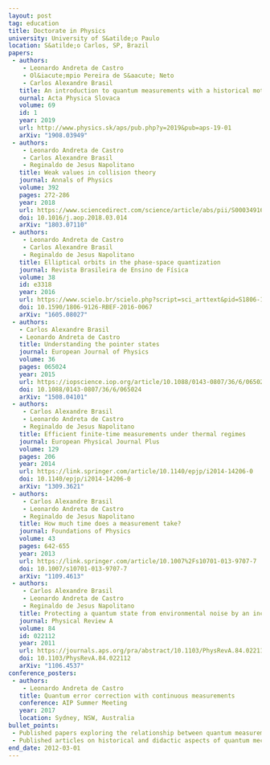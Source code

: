 ```yaml
---
layout: post
tag: education
title: Doctorate in Physics
university: University of S&atilde;o Paulo
location: S&atilde;o Carlos, SP, Brazil
papers:
 - authors:
    - Leonardo Andreta de Castro
    - Ol&iacute;mpio Pereira de S&aacute; Neto
    - Carlos Alexandre Brasil
   title: An introduction to quantum measurements with a historical motivation
   ournal: Acta Physica Slovaca
   volume: 69
   id: 1
   year: 2019
   url: http://www.physics.sk/aps/pub.php?y=2019&pub=aps-19-01
   arXiv: "1908.03949"
 - authors:
    - Leonardo Andreta de Castro
    - Carlos Alexandre Brasil
    - Reginaldo de Jesus Napolitano
   title: Weak values in collision theory
   journal: Annals of Physics
   volume: 392
   pages: 272-286
   year: 2018
   url: https://www.sciencedirect.com/science/article/abs/pii/S0003491618300691
   doi: 10.1016/j.aop.2018.03.014
   arXiv: "1803.07110"
 - authors:
    - Leonardo Andreta de Castro
    - Carlos Alexandre Brasil
    - Reginaldo de Jesus Napolitano
   title: Elliptical orbits in the phase-space quantization
   journal: Revista Brasileira de Ensino de Física
   volume: 38
   id: e3318
   year: 2016
   url: https://www.scielo.br/scielo.php?script=sci_arttext&pid=S1806-11172016000300418
   doi: 10.1590/1806-9126-RBEF-2016-0067
   arXiv: "1605.08027"
 - authors:
   - Carlos Alexandre Brasil
   - Leonardo Andreta de Castro
   title: Understanding the pointer states
   journal: European Journal of Physics
   volume: 36
   pages: 065024
   year: 2015
   url: https://iopscience.iop.org/article/10.1088/0143-0807/36/6/065024
   doi: 10.1088/0143-0807/36/6/065024
   arXiv: "1508.04101"
 - authors:
    - Carlos Alexandre Brasil
    - Leonardo Andreta de Castro
    - Reginaldo de Jesus Napolitano
   title: Efficient finite-time measurements under thermal regimes
   journal: European Physical Journal Plus
   volume: 129
   pages: 206
   year: 2014
   url: https://link.springer.com/article/10.1140/epjp/i2014-14206-0
   doi: 10.1140/epjp/i2014-14206-0
   arXiv: "1309.3621"
 - authors:
    - Carlos Alexandre Brasil
    - Leonardo Andreta de Castro
    - Reginaldo de Jesus Napolitano
   title: How much time does a measurement take?
   journal: Foundations of Physics
   volume: 43
   pages: 642-655
   year: 2013
   url: https://link.springer.com/article/10.1007%2Fs10701-013-9707-7
   doi: 10.1007/s10701-013-9707-7
   arXiv: "1109.4613"
 - authors:
    - Carlos Alexandre Brasil
    - Leonardo Andreta de Castro
    - Reginaldo de Jesus Napolitano
   title: Protecting a quantum state from environmental noise by an incompatible finite-time measurement
   journal: Physical Review A
   volume: 84
   id: 022112
   year: 2011
   url: https://journals.aps.org/pra/abstract/10.1103/PhysRevA.84.022112
   doi: 10.1103/PhysRevA.84.022112
   arXiv: "1106.4537"
conference_posters:
 - authors:
    - Leonardo Andreta de Castro
   title: Quantum error correction with continuous measurements
   conference: AIP Summer Meeting
   year: 2017
   location: Sydney, NSW, Australia
bullet_points:
 - Published papers exploring the relationship between quantum measurement and protection of quantum states.
 - Published articles on historical and didactic aspects of quantum mechanics.
end_date: 2012-03-01
---
```

